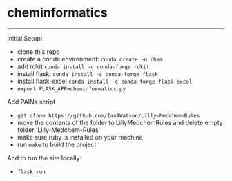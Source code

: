 # cheminformatics

-------------------

Initial Setup:

- clone this repo
- create a conda environment: `conda create -n chem`
- add rdkit `conda install -c conda-forge rdkit`
- install flask: `conda install -c conda-forge flask`
- install flask-excel `conda install -c conda-forge flask-excel`
- `export FLASK_APP=cheminformatics.py`


Add PAINs script
- `git clone https://github.com/IanAWatson/Lilly-Medchem-Rules`
- move the contents of the folder to LillyMedchemRules and delete empty folder 'Lilly-Medchem-Rules'
- make sure ruby is installed on your machine
- run `make` to build the project

And to run the site locally:
- `flask run`